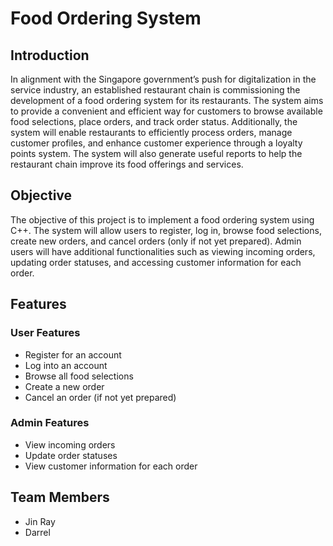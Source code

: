 # Food Ordering System

## Introduction

In alignment with the Singapore government’s push for digitalization in the service industry, an established restaurant chain is commissioning the development of a food ordering system for its restaurants. The system aims to provide a convenient and efficient way for customers to browse available food selections, place orders, and track order status. Additionally, the system will enable restaurants to efficiently process orders, manage customer profiles, and enhance customer experience through a loyalty points system. The system will also generate useful reports to help the restaurant chain improve its food offerings and services.

## Objective

The objective of this project is to implement a food ordering system using C++. The system will allow users to register, log in, browse food selections, create new orders, and cancel orders (only if not yet prepared). Admin users will have additional functionalities such as viewing incoming orders, updating order statuses, and accessing customer information for each order.

## Features

### User Features

- Register for an account
- Log into an account
- Browse all food selections
- Create a new order
- Cancel an order (if not yet prepared)

### Admin Features

- View incoming orders
- Update order statuses
- View customer information for each order

## Team Members

- Jin Ray
- Darrel
